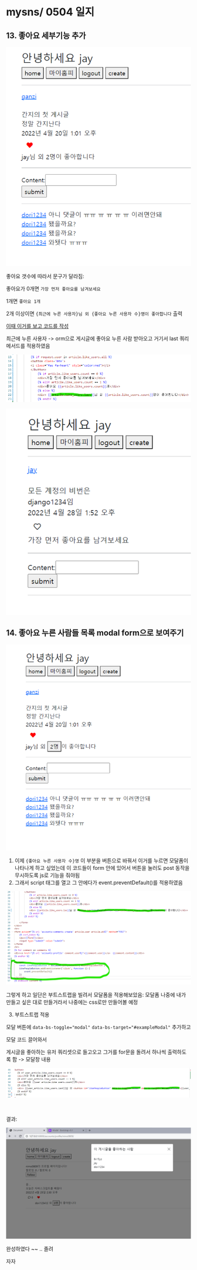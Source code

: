 # mysns/ 0504 일지

## 13. 좋아요 세부기능 추가

![0504_01.png](./record_img/0504_01.png)

좋아요 갯수에 따라서 문구가 달라짐:

좋아요가 0개면 `가장 먼저 좋아요를 남겨보세요`

1개면 `좋아요 1개`

2개 이상이면 `{최근에 누른 사용자}님 외 {좋아요 누른 사용자 수}명이 좋아합니다` 출력

[이때 이거를 보고 코드를 작성](http://pythonstudy.xyz/python/article/310-Django-%EB%AA%A8%EB%8D%B8-API)

최근에 누른 사용자 -> orm으로 게시글에 좋아요 누른 사람 받아오고 거기서 last 쿼리 메서드를 적용하였음

![0504_03.png](./record_img/0504_03.png)

![0504_02.png](./record_img/0504_02.png)



## 14. 좋아요 누른 사람들 목록 modal form으로 보여주기

![0504_04.png](./record_img/0504_04.png)

1. 이제  `{좋아요 누른 사용자 수}명` 이 부분을 버튼으로 바꿔서 이거를 누르면 모달폼이 나타나게 하고 싶었는데 이 코드들이 form 안에 있어서 버튼을 눌러도 post 동작을 무시하도록 js로 기능을 줘야됨
2. 그래서 script 태그를 열고 그 안에다가 event.preventDefault()를 적용하였음

![0504_05.png](./record_img/0504_05.png)

그렇게 하고 일단은 부트스트랩을 빌려서 모달폼을 적용해보았음: 모달폼 나중에 내가 만들고 싶은 대로 만들거라서 나중에는 css로만 만들어볼 예정

3. 부트스트랩 적용

모달 버튼에 `data-bs-toggle="modal"`  `data-bs-target="#exampleModal"` 추가하고 

모달 코드 끌어와서 

게시글을 좋아하는 유저 쿼리셋으로 들고오고 그거를 for문을 돌려서 하나씩 출력하도록 함 -> 모달창 내용

![0504_07.png](./record_img/0504_07.png)

<br>

결과:

![0504_06.png](./record_img/0504_06.png)

완성하였다 ~~ .. 졸려 

자자
